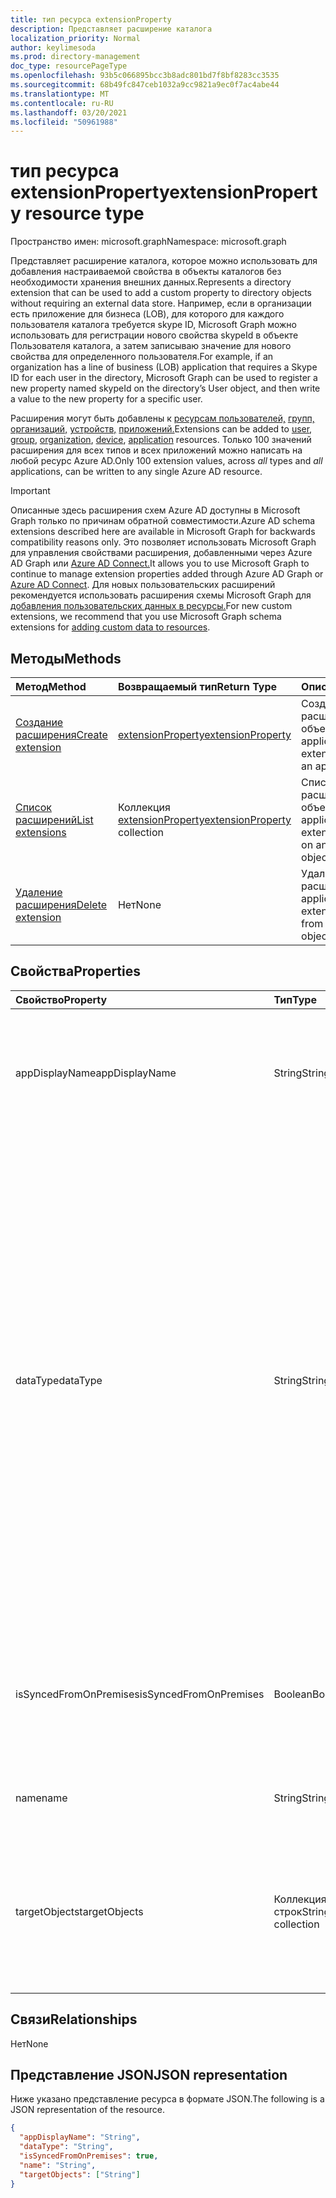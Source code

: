 ```yaml
---
title: тип ресурса extensionProperty
description: Представляет расширение каталога
localization_priority: Normal
author: keylimesoda
ms.prod: directory-management
doc_type: resourcePageType
ms.openlocfilehash: 93b5c066895bcc3b8adc801bd7f8bf8283cc3535
ms.sourcegitcommit: 68b49fc847ceb1032a9cc9821a9ec0f7ac4abe44
ms.translationtype: MT
ms.contentlocale: ru-RU
ms.lasthandoff: 03/20/2021
ms.locfileid: "50961988"
---
```

# <a name="extensionproperty-resource-type"></a><span data-ttu-id="9a346-103">тип ресурса extensionProperty</span><span class="sxs-lookup"><span data-stu-id="9a346-103">extensionProperty resource type</span></span>

<span data-ttu-id="9a346-104">Пространство имен: microsoft.graph</span><span class="sxs-lookup"><span data-stu-id="9a346-104">Namespace: microsoft.graph</span></span>

<span data-ttu-id="9a346-105">Представляет расширение каталога, которое можно использовать для добавления настраиваемой свойства в объекты каталогов без необходимости хранения внешних данных.</span><span class="sxs-lookup"><span data-stu-id="9a346-105">Represents a directory extension that can be used to add a custom property to directory objects without requiring an external data store.</span></span> <span data-ttu-id="9a346-106">Например, если в организации есть приложение для бизнеса (LOB), для которого для каждого пользователя каталога требуется skype ID, Microsoft Graph можно использовать для регистрации нового свойства skypeId в объекте Пользователя каталога, а затем записываю значение для нового свойства для определенного пользователя.</span><span class="sxs-lookup"><span data-stu-id="9a346-106">For example, if an organization has a line of business (LOB) application that requires a Skype ID for each user in the directory, Microsoft Graph can be used to register a new property named skypeId on the directory’s User object, and then write a value to the new property for a specific user.</span></span>

<span data-ttu-id="9a346-107">Расширения могут быть добавлены к [ресурсам пользователей,](user.md) [групп,](group.md) [организаций,](organization.md) [устройств,](device.md) [приложений.](application.md)</span><span class="sxs-lookup"><span data-stu-id="9a346-107">Extensions can be added to [user](user.md), [group](group.md), [organization](organization.md), [device](device.md), [application](application.md) resources.</span></span> <span data-ttu-id="9a346-108">Только 100 значений  расширения для  всех типов и всех приложений можно написать на любой ресурс Azure AD.</span><span class="sxs-lookup"><span data-stu-id="9a346-108">Only 100 extension values, across *all* types and *all* applications, can be written to any single Azure AD resource.</span></span>

> [!IMPORTANT]
> <span data-ttu-id="9a346-109">Описанные здесь расширения схем Azure AD доступны в Microsoft Graph только по причинам обратной совместимости.</span><span class="sxs-lookup"><span data-stu-id="9a346-109">Azure AD schema extensions described here are available in Microsoft Graph for backwards compatibility reasons only.</span></span>
> <span data-ttu-id="9a346-110">Это позволяет использовать Microsoft Graph для управления свойствами расширения, добавленными через Azure AD Graph или [Azure AD Connect.](/azure/active-directory/hybrid/whatis-azure-ad-connect)</span><span class="sxs-lookup"><span data-stu-id="9a346-110">It allows you to use Microsoft Graph to continue to manage extension properties added through Azure AD Graph or [Azure AD Connect](/azure/active-directory/hybrid/whatis-azure-ad-connect).</span></span>
> <span data-ttu-id="9a346-111">Для новых пользовательских расширений рекомендуется использовать расширения схемы Microsoft Graph для [добавления пользовательских данных в ресурсы.](/graph/extensibility-overview)</span><span class="sxs-lookup"><span data-stu-id="9a346-111">For new custom extensions, we recommend that you use Microsoft Graph schema extensions for [adding custom data to resources](/graph/extensibility-overview).</span></span>

## <a name="methods"></a><span data-ttu-id="9a346-112">Методы</span><span class="sxs-lookup"><span data-stu-id="9a346-112">Methods</span></span>

| <span data-ttu-id="9a346-113">Метод</span><span class="sxs-lookup"><span data-stu-id="9a346-113">Method</span></span>       | <span data-ttu-id="9a346-114">Возвращаемый тип</span><span class="sxs-lookup"><span data-stu-id="9a346-114">Return Type</span></span> | <span data-ttu-id="9a346-115">Описание</span><span class="sxs-lookup"><span data-stu-id="9a346-115">Description</span></span> |
|:-------------|:------------|:------------|
| [<span data-ttu-id="9a346-116">Создание расширения</span><span class="sxs-lookup"><span data-stu-id="9a346-116">Create extension</span></span>](../api/application-post-extensionproperty.md) | [<span data-ttu-id="9a346-117">extensionProperty</span><span class="sxs-lookup"><span data-stu-id="9a346-117">extensionProperty</span></span>](extensionProperty.md) | <span data-ttu-id="9a346-118">Создание свойства расширения для объекта application.</span><span class="sxs-lookup"><span data-stu-id="9a346-118">Create an extension property on an application object.</span></span> |
| [<span data-ttu-id="9a346-119">Список расширений</span><span class="sxs-lookup"><span data-stu-id="9a346-119">List extensions</span></span>](../api/application-list-extensionproperty.md) | <span data-ttu-id="9a346-120">Коллекция [extensionProperty](extensionProperty.md)</span><span class="sxs-lookup"><span data-stu-id="9a346-120">[extensionProperty](extensionProperty.md) collection</span></span> | <span data-ttu-id="9a346-121">Список свойств расширения для объекта application.</span><span class="sxs-lookup"><span data-stu-id="9a346-121">List extension properties on an application object.</span></span> |
| [<span data-ttu-id="9a346-122">Удаление расширения</span><span class="sxs-lookup"><span data-stu-id="9a346-122">Delete extension</span></span>](../api/application-delete-extensionproperty.md) | <span data-ttu-id="9a346-123">Нет</span><span class="sxs-lookup"><span data-stu-id="9a346-123">None</span></span> | <span data-ttu-id="9a346-124">Удаление свойства расширения объекта application.</span><span class="sxs-lookup"><span data-stu-id="9a346-124">Delete an extension property from an application object.</span></span> |

## <a name="properties"></a><span data-ttu-id="9a346-125">Свойства</span><span class="sxs-lookup"><span data-stu-id="9a346-125">Properties</span></span>

| <span data-ttu-id="9a346-126">Свойство</span><span class="sxs-lookup"><span data-stu-id="9a346-126">Property</span></span>     | <span data-ttu-id="9a346-127">Тип</span><span class="sxs-lookup"><span data-stu-id="9a346-127">Type</span></span>        | <span data-ttu-id="9a346-128">Описание</span><span class="sxs-lookup"><span data-stu-id="9a346-128">Description</span></span> |
|:-------------|:------------|:------------|
|<span data-ttu-id="9a346-129">appDisplayName</span><span class="sxs-lookup"><span data-stu-id="9a346-129">appDisplayName</span></span>|<span data-ttu-id="9a346-130">String</span><span class="sxs-lookup"><span data-stu-id="9a346-130">String</span></span>| <span data-ttu-id="9a346-131">Отображение имени объекта приложения, на котором определено это свойство расширения.</span><span class="sxs-lookup"><span data-stu-id="9a346-131">Display name of the application object on which this extension property is defined.</span></span> <span data-ttu-id="9a346-132">Только для чтения.</span><span class="sxs-lookup"><span data-stu-id="9a346-132">Read-only.</span></span> |
|<span data-ttu-id="9a346-133">dataType</span><span class="sxs-lookup"><span data-stu-id="9a346-133">dataType</span></span>|<span data-ttu-id="9a346-134">String</span><span class="sxs-lookup"><span data-stu-id="9a346-134">String</span></span>| <span data-ttu-id="9a346-135">Указывает тип данных значения, который может удерживать свойство расширения.</span><span class="sxs-lookup"><span data-stu-id="9a346-135">Specifies the data type of the value the extension property can hold.</span></span> <span data-ttu-id="9a346-136">Поддерживаются следующие значения.</span><span class="sxs-lookup"><span data-stu-id="9a346-136">Following values are supported.</span></span> <span data-ttu-id="9a346-137">Значение null не допускается.</span><span class="sxs-lookup"><span data-stu-id="9a346-137">Not nullable.</span></span> <ul><li><span data-ttu-id="9a346-138">`Binary` - максимум 256 bytes</span><span class="sxs-lookup"><span data-stu-id="9a346-138">`Binary` - 256 bytes maximum</span></span></li><li>`Boolean`</li><li><span data-ttu-id="9a346-139">`DateTime` - Должен быть указан в формате ISO 8601.</span><span class="sxs-lookup"><span data-stu-id="9a346-139">`DateTime` - Must be specified in ISO 8601 format.</span></span> <span data-ttu-id="9a346-140">Данные времени будут храниться в формате UTC.</span><span class="sxs-lookup"><span data-stu-id="9a346-140">Will be stored in UTC.</span></span></li><li><span data-ttu-id="9a346-141">`Integer` - 32-битное значение.</span><span class="sxs-lookup"><span data-stu-id="9a346-141">`Integer` - 32-bit value.</span></span></li><li><span data-ttu-id="9a346-142">`LargeInteger` - 64-битное значение.</span><span class="sxs-lookup"><span data-stu-id="9a346-142">`LargeInteger` - 64-bit value.</span></span></li><li><span data-ttu-id="9a346-143">`String` - максимум 256 символов</span><span class="sxs-lookup"><span data-stu-id="9a346-143">`String` - 256 characters maximum</span></span></li></ul>|
|<span data-ttu-id="9a346-144">isSyncedFromOnPremises</span><span class="sxs-lookup"><span data-stu-id="9a346-144">isSyncedFromOnPremises</span></span>|<span data-ttu-id="9a346-145">Boolean</span><span class="sxs-lookup"><span data-stu-id="9a346-145">Boolean</span></span>| <span data-ttu-id="9a346-146">Указывает, было ли это свойство расширения sycned из каталога onpremises с помощью Azure AD Connect.</span><span class="sxs-lookup"><span data-stu-id="9a346-146">Indicates if this extension property was sycned from onpremises directory using Azure AD Connect.</span></span> <span data-ttu-id="9a346-147">Только для чтения.</span><span class="sxs-lookup"><span data-stu-id="9a346-147">Read-only.</span></span> |
|<span data-ttu-id="9a346-148">name</span><span class="sxs-lookup"><span data-stu-id="9a346-148">name</span></span>|<span data-ttu-id="9a346-149">String</span><span class="sxs-lookup"><span data-stu-id="9a346-149">String</span></span>| <span data-ttu-id="9a346-150">Имя свойства расширения.</span><span class="sxs-lookup"><span data-stu-id="9a346-150">Name of the extension property.</span></span> <span data-ttu-id="9a346-151">Значение null не допускается.</span><span class="sxs-lookup"><span data-stu-id="9a346-151">Not nullable.</span></span> |
|<span data-ttu-id="9a346-152">targetObjects</span><span class="sxs-lookup"><span data-stu-id="9a346-152">targetObjects</span></span>|<span data-ttu-id="9a346-153">Коллекция строк</span><span class="sxs-lookup"><span data-stu-id="9a346-153">String collection</span></span>| <span data-ttu-id="9a346-154">Поддерживаются следующие значения.</span><span class="sxs-lookup"><span data-stu-id="9a346-154">Following values are supported.</span></span> <span data-ttu-id="9a346-155">Значение null не допускается.</span><span class="sxs-lookup"><span data-stu-id="9a346-155">Not nullable.</span></span> <ul><li>`User`</li><li>`Group`</li><li>`Organization`</li><li>`Device`</li><li>`Application`</li></ul>|

## <a name="relationships"></a><span data-ttu-id="9a346-156">Связи</span><span class="sxs-lookup"><span data-stu-id="9a346-156">Relationships</span></span>

<span data-ttu-id="9a346-157">Нет</span><span class="sxs-lookup"><span data-stu-id="9a346-157">None</span></span>

## <a name="json-representation"></a><span data-ttu-id="9a346-158">Представление JSON</span><span class="sxs-lookup"><span data-stu-id="9a346-158">JSON representation</span></span>

<span data-ttu-id="9a346-159">Ниже указано представление ресурса в формате JSON.</span><span class="sxs-lookup"><span data-stu-id="9a346-159">The following is a JSON representation of the resource.</span></span>

<!-- {
  "blockType": "resource",
  "optionalProperties": [

  ],
  "@odata.type": "microsoft.graph.extensionProperty",
  "keyProperty": "id"
}-->

```json
{
  "appDisplayName": "String",
  "dataType": "String",
  "isSyncedFromOnPremises": true,
  "name": "String",
  "targetObjects": ["String"]
}
```

<!-- uuid: 16cd6b66-4b1a-43a1-adaf-3a886856ed98
2019-02-04 14:57:30 UTC -->
<!-- {
  "type": "#page.annotation",
  "description": "extensionProperty resource",
  "keywords": "",
  "section": "documentation",
  "tocPath": ""
}-->
